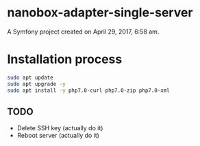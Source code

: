 nanobox-adapter-single-server
=============================

A Symfony project created on April 29, 2017, 6:58 am.

# Installation process

```bash
sudo apt update
sudo apt upgrade -y
sudo apt install -y php7.0-curl php7.0-zip php7.0-xml
```

## TODO

- Delete SSH key (actually do it)
- Reboot server (actually do it)
